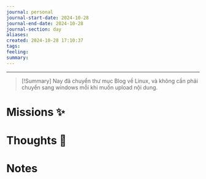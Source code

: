 ```yaml
---
journal: personal
journal-start-date: 2024-10-28
journal-end-date: 2024-10-28
journal-section: day
aliases: 
created: 2024-10-28 17:10:37
tags: 
feeling: 
summary:
---
```

---

> [!Summary]
> Nay đã chuyển thư mục Blog về Linux, và không cần phải chuyển sang windows mỗi khi muốn upload nội dung.


# Missions ✨


# Thoughts 💬


# Notes
